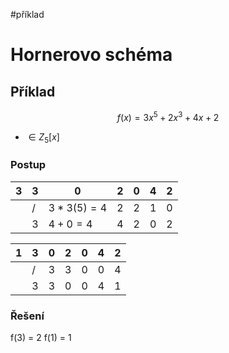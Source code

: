 #příklad
# Hornerovo schéma
## Příklad
$$
f(x) = 3x^5 + 2x^3 + 4x + 2
$$
- $\in Z_5[x]$
### Postup
| 3 | 3 | 0 | 2 | 0 | 4 | 2 |
| ---- | ---- | ---- | ---- | ---- | ---- | ---- |
|  | / | $3*3(5)=4$ | 2 | 2 | 1 | 0 |
|  | 3 | $4+0=4$ | 4 | 2 | 0 | 2 |


| 1   | 3   | 0   | 2   | 0   | 4   | 2   |
| --- | --- | --- | --- | --- | --- | --- |
|     | /   | 3    | 3    | 0    | 0    | 4    |
|     | 3    | 3    | 0    | 0    | 4    | 1    |
### Řešení
f(3) = 2
f(1) = 1

